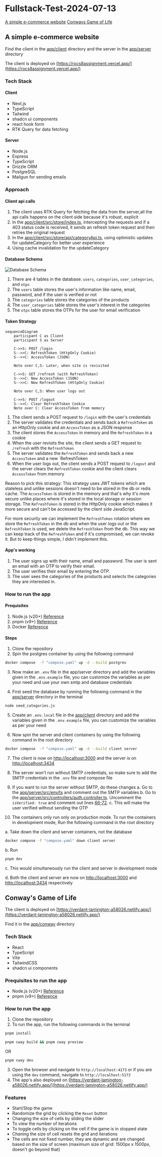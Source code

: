# Fullstack-Test-2024-07-13

[A simple e-commerce website](#a-simple-e-commerce-website)
[Conways Game of Life](#conways-game-of-life)

## A simple e-commerce website

Find the client in the [app/client](./app/client) directory and the server in the [app/server](./app/server) directory

The client is deployed on [https://rocs8assignment.vercel.app/](https://rocs8assignment.vercel.app/)

### Tech Stack

#### Client

- Next.js
- TypeScript
- Tailwind
- shadcn ui components
- react hook form
- RTK Query for data fetching

#### Server

- Node.js
- Express
- TypeScript
- Drizzle ORM
- PostgreSQL
- Mailgun for sending emails

### Approach

#### Client api calls

1. The client uses RTK Query for fetching the data from the server,all the api calls happens on the client side because it's robust, explicit
2. In the [app/client/src/store/index.ts](./app/client/src/store/index.ts#L34), intercepting the requests and if a 403 status code is received, it sends an refresh token request and then retries the original request
3. In the [app/client/src/store/api/categoryApi.ts](./app/client/src/store/api/categoryApi.ts#L50-L81), using optimistic updates for updateCategory for better user experience
4. Using cache invalidation for the updateCategory

#### Database Schema

![Database Schema](image.png)

1. There are 4 tables in the database: `users`, `categories`, `user_categories`, and `otps`
2. The `users` table stores the user's information like name, email, password, and if the user is verified or not
3. The `categories` table stores the categories of the products
4. The `user_categories` table stores the user's interest in the categories
5. The `otps` table stores the OTPs for the user for email verification

#### Token Strategy

```mermaid
sequenceDiagram
    participant C as Client
    participant S as Server

    C->>S: POST /login
    S-->>C: RefreshToken (HttpOnly Cookie)
    S-->>C: AccessToken (JSON)

    Note over C,S: Later, when site is revisited

    C->>S: GET /refresh (with RefreshToken)
    S-->>C: New AccessToken (JSON)
    S-->>C: New RefreshToken (HttpOnly Cookie)

    Note over C,S: When user logs out

    C->>S: POST /logout
    S-->>C: Clear RefreshToken Cookie
    Note over C: Clear AccessToken from memory
```

1. The client sends a POST request to `/login` with the user's credentials
2. The server validates the credentials and sends back a `RefreshToken` as an HttpOnly cookie and an `AccessToken` as a JSON response
3. The client stores the `AccessToken` in memory and the `RefreshToken` in a cookie
4. When the user revisits the site, the client sends a GET request to `/refresh` with the `RefreshToken`
5. The server validates the `RefreshToken` and sends back a new `AccessToken` and a new `RefreshToken
6. When the user logs out, the client sends a POST request to `/logout` and the server clears the `RefreshToken` cookie and the client clears `AccessToken` from memory

Reason to pick this strategy: This strategy uses JWT tokens which are stateless and unlike sessions doesn't need to be stored in the db or redis cache. The `AccessToken` is stored in the memory and that's why it's more secure unlike places where it's stored in the local storage or session storage. The `RefreshToken` is stored in the HttpOnly cookie which makes it more secure and can't be accessed by the client side JavaScript.

For more security we can implement the `RefreshToken` rotation where we store the `RefreshToken` in the db and when the user logs out or the `RefreshToken` is used, we delete the `RefreshToken` from the db. This way we can keep track of the `RefreshToken` and if it's compromised, we can revoke it. But to keep things simple, I didn't implement this.

#### App's working

1. The user signs up with their name, email and password. The user is sent an email with an OTP to verify their email.
2. The user verifies their email by entering the OTP.
3. The user sees the categories of the products and selects the categories they are interested in.

### How to run the app

#### Prequisites

1. Node.js (v20+) [Reference](https://nodejs.org/en)
2. pnpm (v9+) [Reference](https://pnpm.io/installation)
3. Docker [Reference](https://docs.docker.com/get-docker/)

#### Steps

1. Clone the repository
2. Spin the postgres container by using the following command

```bash
docker compose  -f "compose.yaml" up -d --build postgres
```

3. Now make an `.env` file in the app/server directory and add the variables given in the `.env.example` file, you can customize the variables as per your need and use your own smtp and database credentials

4. First seed the database by running the following command in the [app/server](./app/server/) directory in the terminal
```bash
node seed_categories.js
```

5. Create an `.env.local` file in the [app/client](./app/client/) directory and add the variables given in the `.env.example` file, you can customize the variables as per your need

6. Now spin the server and client containers by using the following command in the root directory

```bash
docker compose  -f "compose.yaml" up -d --build client server
```

7. The client is now on [http://localhost:3000](http://localhost:3000) and the server is on [http://localhost:3434](http://localhost:3434)

8. The server won't run without SMTP credentials, so make sure to add the SMTP credentials in the `.env` file and compose file

9. If you want to run the server without SMTP, do these changes
   a. Go to the [app/server/src/env/ts](./app/server/src/env.ts#L15-L18) and comment out the SMTP variables
   b. Go to the [app/server/src/controllers/auth.controller.ts](./app/server/src/controllers/auth.controller.ts#L58). Uncomment the `isVerified: true` and comment out lines [66-72](./app/server/src/controllers/auth.controller.ts#L66-L72).
   c. This will make the user verified without sending the OTP

10. The containers only run only on production mode. To run the containers in development mode, Run the following command in the root directory

   a. Take down the client and server containers, not the database
   ```bash
   docker compose -f "compose.yaml" down client server
   ```

   b. Run 
   ```bash
   pnpm dev
   ```

   c. This would simultaneously run the client and server in development mode

   d. Both the client and server are now on [http://localhost:3000](http://localhost:3000) and [http://localhost:3434](http://localhost:3434) respectively

## Conway's Game of Life

The client is deployed on [https://verdant-lamington-a58026.netlify.app/](https://verdant-lamington-a58026.netlify.app/)

Find it in the [app/conway](./app/conway) directory

### Tech Stack

- React
- TypeScript
- Vite
- TailwindCSS
- shadcn ui components

### Prequisites to run the app

- Node.js (v20+) [Reference](https://nodejs.org/en)
- pnpm (v9+) [Reference](https://pnpm.io/installation)

### How to run the app

1. Clone the repository
2. To run the app, run the following commands in the terminal

```bash
pnpm install
```

```bash
pnpm cway build && pnpm cway preview
```

OR

```bash
pnpm cway dev
```

3. Open the browser and navigate to `http://localhost:4173` or if you are using the `dev` command, navigate to `http://localhost:5173`
4. The app's also deployed on [https://verdant-lamington-a58026.netlify.app/](https://verdant-lamington-a58026.netlify.app/)

### Features

- Start/Stop the game
- Randomize the grid by clicking the `Reset` button
- Changing the size of cells by sliding the slider
- To view the number of iterations
- To toggle cells by clicking on the cell if the game is in stopped state
- Chaning the size of cell resets the grid and iterations
- The cells are not fixed number, they are dynamic and are changed based on the size of screen (maximum size of grid: 1500px x 1500px, doesn't go beyond that)
